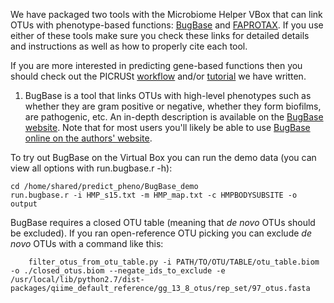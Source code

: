 We have packaged two tools with the Microbiome Helper VBox that can link OTUs with phenotype-based functions: [BugBase](https://bugbase.cs.umn.edu/index.html) and [FAPROTAX](http://www.zoology.ubc.ca/louca/FAPROTAX/lib/php/index.php?section=Home). If you use either of these tools make sure you check these links for detailed details and instructions as well as how to properly cite each tool.   

If you are more interested in predicting gene-based functions then you should check out the PICRUSt [workflow](https://github.com/mlangill/microbiome_helper/wiki/PICRUSt-workflow) and/or [tutorial](https://github.com/mlangill/microbiome_helper/wiki/PICRUSt-tutorial) we have written.
  
1) BugBase is a tool that links OTUs with high-level phenotypes such as whether they are gram positive or negative, whether they form biofilms, are pathogenic, etc. An in-depth description is available on the [BugBase website](https://bugbase.cs.umn.edu/index.html). Note that for most users you'll likely be able to use [BugBase online on the authors' website](https://bugbase.cs.umn.edu/upload.html). 
  
To try out BugBase on the Virtual Box you can run the demo data (you can view all options with run.bugbase.r -h):
    
    cd /home/shared/predict_pheno/BugBase_demo  
    run.bugbase.r -i HMP_s15.txt -m HMP_map.txt -c HMPBODYSUBSITE -o output   

BugBase requires a closed OTU table (meaning that _de novo_ OTUs should be excluded). If you ran open-reference OTU picking you can exclude _de novo_ OTUs with a command like this:

        filter_otus_from_otu_table.py -i PATH/TO/OTU/TABLE/otu_table.biom -o ./closed_otus.biom --negate_ids_to_exclude -e /usr/local/lib/python2.7/dist-packages/qiime_default_reference/gg_13_8_otus/rep_set/97_otus.fasta

